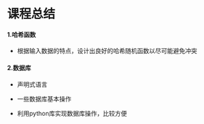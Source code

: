 # 课程总结

#### 1.哈希函数

- 根据输入数据的特点，设计出良好的哈希随机函数以尽可能避免冲突



#### 2.数据库

- 声明式语言

- 一些数据库基本操作

- 利用python库实现数据库操作，比较方便

  
